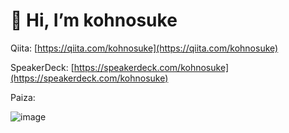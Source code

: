 # 👋 Hi, I’m kohnosuke


Qiita: [https://qiita.com/kohnosuke](https://qiita.com/kohnosuke)

SpeakerDeck: [https://speakerdeck.com/kohnosuke](https://speakerdeck.com/kohnosuke)

Paiza:

![image](https://user-images.githubusercontent.com/108498183/180940481-7b419d65-c956-4c90-8a02-5134dc02977e.png)

<!---
r3d-b3ryl/r3d-b3ryl is a ✨ special ✨ repository because its `README.md` (this file) appears on your GitHub profile.
You can click the Preview link to take a look at your changes.
--->
